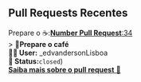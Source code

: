 ## Pull Requests Recentes
Prepare o ☕:[**Number Pull Request**:34](https://github.com/edvandersonLisboa/TesteWorkflow/pull/34)<br>> **📝Prepare o café**<br>**🙎‍♂️ User:**  _edvandersonLisboa<br> **📌 Status:**`closed`)<br> [**Saiba mais sobre o pull request** 📄](https://github.com/edvandersonLisboa/TesteWorkflowPublic/issues/40)
##


